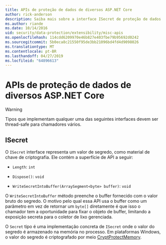 ```yaml
---
title: APIs de proteção de dados de diversos ASP.NET Core
author: rick-anderson
description: Saiba mais sobre a interface ISecret de proteção de dados do ASP.NET Core.
ms.author: riande
ms.date: 10/14/2016
uid: security/data-protection/extensibility/misc-apis
ms.openlocfilehash: 114cdd6209970e46b827e403fbe79b95692d0242
ms.sourcegitcommit: 5b0eca8c21550f95de3bb21096bd4fd4d9098026
ms.translationtype: MT
ms.contentlocale: pt-BR
ms.lasthandoff: 04/27/2019
ms.locfileid: "64896613"
---
```

# <a name="miscellaneous-aspnet-core-data-protection-apis"></a>APIs de proteção de dados de diversos ASP.NET Core

<a name="data-protection-extensibility-mics-apis"></a>

>[!WARNING]
> Tipos que implementam qualquer uma das seguintes interfaces devem ser thread-safe para chamadores vários.

## <a name="isecret"></a>ISecret

O `ISecret` interface representa um valor de segredo, como material de chave de criptografia. Ele contém a superfície de API a seguir:

* `Length`: `int`

* `Dispose()`: `void`

* `WriteSecretIntoBuffer(ArraySegment<byte> buffer)`: `void`

O `WriteSecretIntoBuffer` método preenche o buffer fornecido com o valor bruto do segredo. O motivo pelo qual essa API usa o buffer como um parâmetro em vez de retornar um `byte[]` diretamente é que isso o chamador tem a oportunidade para fixar o objeto de buffer, limitando a exposição secreta para o coletor de lixo gerenciada.

O `Secret` tipo é uma implementação concreta de `ISecret` onde o valor do segredo é armazenado na memória no processo. Em plataformas Windows, o valor do segredo é criptografado por meio [CryptProtectMemory](https://msdn.microsoft.com/library/windows/desktop/aa380262(v=vs.85).aspx).
